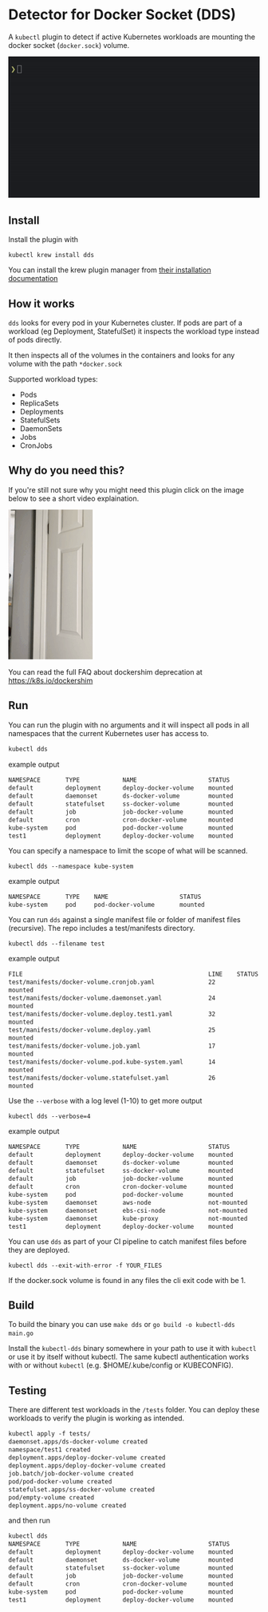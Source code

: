 # Detector for Docker Socket (DDS)

A `kubectl` plugin to detect if active Kubernetes workloads are mounting the docker socket (`docker.sock`) volume.

![a short video showing the plugin being used](img/dds-demo.gif)

## Install

Install the plugin with

```
kubectl krew install dds
```

You can install the krew plugin manager from [their installation documentation](https://krew.sigs.k8s.io/docs/user-guide/quickstart/)

## How it works

`dds` looks for every pod in your Kubernetes cluster.
If pods are part of a workload (eg Deployment, StatefulSet) it inspects the workload type instead of pods directly.

It then inspects all of the volumes in the containers and looks for any volume with the path `*docker.sock`

Supported workload types:

* Pods
* ReplicaSets
* Deployments
* StatefulSets
* DaemonSets
* Jobs
* CronJobs

## Why do you need this?

If you're still not sure why you might need this plugin click on the image below to see a short video explaination.

[![](img/dds.gif)](https://youtube.com/shorts/tc9CKLnAQgU)

You can read the full FAQ about dockershim deprecation at https://k8s.io/dockershim

## Run

You can run the plugin with no arguments and it will inspect all pods in all namespaces that the current Kubernetes user has access to.

```bash
kubectl dds
```
example output
```
NAMESPACE       TYPE            NAME                    STATUS
default         deployment      deploy-docker-volume    mounted
default         daemonset       ds-docker-volume        mounted
default         statefulset     ss-docker-volume        mounted
default         job             job-docker-volume       mounted
default         cron            cron-docker-volume      mounted
kube-system     pod             pod-docker-volume       mounted
test1           deployment      deploy-docker-volume    mounted
```

You can specify a namespace to limit the scope of what will be scanned.

```
kubectl dds --namespace kube-system
```
example output
```
NAMESPACE       TYPE    NAME                    STATUS
kube-system     pod     pod-docker-volume       mounted
```

You can run `dds` against a single manifest file or folder of manifest files (recursive).
The repo includes a test/manifests directory.

```
kubectl dds --filename test
```
example output
```
FILE                                                    LINE    STATUS
test/manifests/docker-volume.cronjob.yaml               22      mounted
test/manifests/docker-volume.daemonset.yaml             24      mounted
test/manifests/docker-volume.deploy.test1.yaml          32      mounted
test/manifests/docker-volume.deploy.yaml                25      mounted
test/manifests/docker-volume.job.yaml                   17      mounted
test/manifests/docker-volume.pod.kube-system.yaml       14      mounted
test/manifests/docker-volume.statefulset.yaml           26      mounted
```

Use the `--verbose` with a log level (1-10) to get more output
```
kubectl dds --verbose=4
```
example output
```
NAMESPACE       TYPE            NAME                    STATUS
default         deployment      deploy-docker-volume    mounted
default         daemonset       ds-docker-volume        mounted
default         statefulset     ss-docker-volume        mounted
default         job             job-docker-volume       mounted
default         cron            cron-docker-volume      mounted
kube-system     pod             pod-docker-volume       mounted
kube-system     daemonset       aws-node                not-mounted
kube-system     daemonset       ebs-csi-node            not-mounted
kube-system     daemonset       kube-proxy              not-mounted
test1           deployment      deploy-docker-volume    mounted
```

You can use `dds` as part of your CI pipeline to catch manifest files before they are deployed.
```
kubectl dds --exit-with-error -f YOUR_FILES
```
If the docker.sock volume is found in any files the cli exit code with be 1.

## Build

To build the binary you can use `make dds` or `go build -o kubectl-dds main.go`

Install the `kubectl-dds` binary somewhere in your path to use it with `kubectl` or use it by itself without kubectl.
The same kubectl authentication works with or without `kubectl` (e.g. $HOME/.kube/config or KUBECONFIG).

## Testing

There are different test workloads in the `/tests` folder.
You can deploy these workloads to verify the plugin is working as intended.

```
kubectl apply -f tests/
daemonset.apps/ds-docker-volume created
namespace/test1 created
deployment.apps/deploy-docker-volume created
deployment.apps/deploy-docker-volume created
job.batch/job-docker-volume created
pod/pod-docker-volume created
statefulset.apps/ss-docker-volume created
pod/empty-volume created
deployment.apps/no-volume created
```

and then run

```
kubectl dds
NAMESPACE       TYPE            NAME                    STATUS
default         deployment      deploy-docker-volume    mounted
default         daemonset       ds-docker-volume        mounted
default         statefulset     ss-docker-volume        mounted
default         job             job-docker-volume       mounted
default         cron            cron-docker-volume      mounted
kube-system     pod             pod-docker-volume       mounted
test1           deployment      deploy-docker-volume    mounted
```
